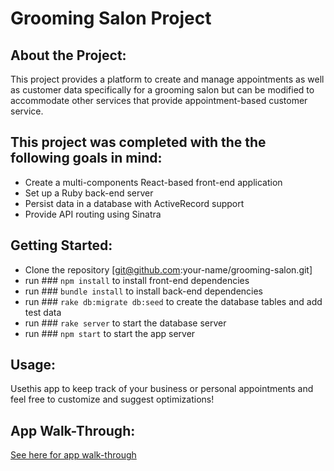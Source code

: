 # Grooming Salon Project

## About the Project:
This project provides a platform to create and manage appointments as well as customer data specifically for a grooming salon but can be modified to accommodate other services that provide appointment-based customer service.


## This project was completed with the the following goals in mind: 
 - Create a multi-components React-based front-end application
 - Set up a Ruby back-end server 
 - Persist data in a database with ActiveRecord support
 - Provide API routing using Sinatra

 ## Getting Started:
- Clone the repository [git@github.com:your-name/grooming-salon.git]
- run ### `npm install` to install front-end dependencies
- run ### `bundle install` to install back-end dependencies
- run ### `rake db:migrate db:seed` to create the database tables and add test data
- run ### `rake server` to start the database server
- run ### `npm start` to start the app server

## Usage:
Usethis app to keep track of your business or personal appointments and feel free to customize and suggest optimizations!

## App Walk-Through:
[See here for app walk-through](https://www.youtube.com/watch?v=NaER8Mrod5I)




